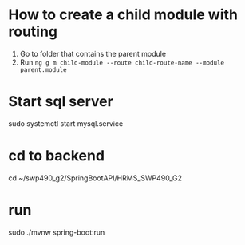 # How to create a child module with routing
1. Go to folder that contains the parent module
2. Run `ng g m child-module --route child-route-name --module parent.module`

# Start sql server
sudo systemctl start mysql.service

# cd to backend
cd ~/swp490_g2/SpringBootAPI/HRMS_SWP490_G2

# run 
sudo ./mvnw spring-boot:run

